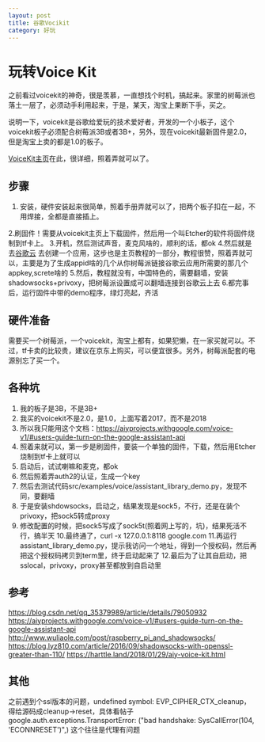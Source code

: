 ```yaml
---
layout: post
title: 谷歌Vocikit
category: 好玩
---
```

# 玩转Voice Kit

之前看过voicekit的神奇，很是羡慕，一直想找个时机，搞起来。家里的树莓派也落土一层了，必须动手利用起来，于是，某天，淘宝上果断下手，买之。

说明一下，voicekit是谷歌给爱玩的技术爱好者，开发的一个小板子，这个voicekit板子必须配合树莓派3B或者3B+，另外，现在voicekit最新固件是2.0，但是淘宝上卖的都是1.0的板子。

[VoiceKit主页](https://aiyprojects.withgoogle.com/voice/)在此，很详细，照着弄就可以了。

## 步骤
1. 安装，硬件安装起来很简单，照着手册弄就可以了，把两个板子扣在一起，不用焊接，全都是直接插上。

2.刷固件！需要从voicekit主页上下载固件，然后用一个叫Etcher的软件将固件烧制到tf卡上。
3.开机，然后测试声音，麦克风啥的，顺利的话，都ok
4.然后就是去[谷歌云](https://console.cloud.google.com) 去创建一个应用，这步也是主页教程的一部分，教程很赞，照着弄就可以，主要是为了生成appid啥的几个从你树莓派链接谷歌云应用所需要的那几个appkey,screte啥的
5.然后，教程就没有，中国特色的，需要翻墙，安装shadowsocks+privoxy，把树莓派设置成可以翻墙连接到谷歌云上去
6.都完事后，运行固件中带的demo程序，绿灯亮起，齐活

## 硬件准备
需要买一个树莓派，一个voicekit，淘宝上都有，如果犯懒，在一家买就可以。不过，tf卡卖的比较贵，建议在京东上购买，可以便宜很多。另外，树莓派配套的电源别忘了买一个。

## 各种坑
1. 我的板子是3B，不是3B+
2. 我买的voicekit不是2.0，是1.0，上面写着2017，而不是2018
3. 所以我只能用这个文档：https://aiyprojects.withgoogle.com/voice-v1/#users-guide-turn-on-the-google-assistant-api
4. 照着来就可以，第一步是刷固件，要装一个单独的固件，下载，然后用Etcher烧制到tf卡上就可以
5. 启动后，试试喇嘛和麦克，都ok
6. 然后照着弄auth2的认证，生成一个key
7. 然后去测试代码src/examples/voice/assistant_library_demo.py，发现不同，要翻墙
8. 于是安装shdowsocks，启动之，结果发现是sock5，不行，还是在装个privoxy，把sock5转成proxy
9. 修改配置的时候，把sock5写成了sock5t(照着网上写的，坑)，结果死活不行，搞半天
10.最终通了，curl -x 127.0.0.1:8118 google.com
11.再运行assistant_library_demo.py，提示我访问一个地址，得到一个授权码，然后再把这个授权码拷贝到term里，终于启动起来了
12.最后为了让其自启动，把sslocal，privoxy，proxy甚至都放到自启动里

## 参考
https://blog.csdn.net/qq_35379989/article/details/79050932
https://aiyprojects.withgoogle.com/voice-v1/#users-guide-turn-on-the-google-assistant-api
http://www.wuliaole.com/post/raspberry_pi_and_shadowsocks/
https://blog.lyz810.com/article/2016/09/shadowsocks-with-openssl-greater-than-110/
https://harttle.land/2018/01/29/aiy-voice-kit.html

## 其他
之前遇到个ssl版本的问题，undefined symbol: EVP_CIPHER_CTX_cleanup，得给源码成cleanup->reset，具体看帖子
google.auth.exceptions.TransportError: ("bad handshake: SysCallError(104, 'ECONNRESET')",) 这个往往是代理有问题